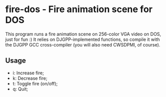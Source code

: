 # fire-dos - Fire animation scene for DOS

This program runs a fire animation scene on 256-color VGA video on DOS, just for fun :)
It relies on DJGPP-implemented functions, so compile it with the DJGPP GCC cross-compiler (you will also need CWSDPMI, of course).

## Usage
- i: Increase fire;
- k: Decrease fire;
- t: Toggle fire (on/off);
- q: Quit;
